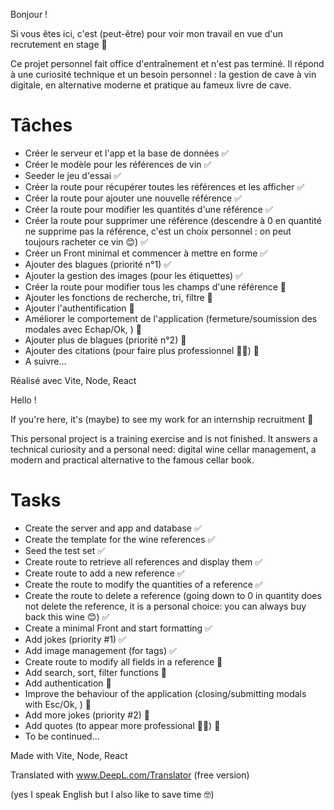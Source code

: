 Bonjour !

Si vous êtes ici, c'est (peut-être) pour voir mon travail en vue d'un recrutement en stage 🎉

Ce projet personnel fait office d'entraînement et n'est pas terminé. Il répond à une curiosité technique et un besoin personnel : la gestion de cave à vin digitale, en alternative moderne et pratique au fameux livre de cave. 

# Tâches
- Créer le serveur et l'app et la base de données ✅
- Créer le modèle pour les références de vin ✅
- Seeder le jeu d'essai ✅
- Créer la route pour récupérer toutes les références et les afficher ✅
- Créer la route pour ajouter une nouvelle référence ✅
- Créer la route pour modifier les quantités d'une référence ✅
- Créer la route pour supprimer une référence (descendre à 0 en quantité ne supprime pas la référence, c'est un choix personnel : on peut toujours racheter ce vin 😊) ✅
- Créer un Front minimal et commencer à mettre en forme ✅
- Ajouter des blagues (priorité n°1) ✅
- Ajouter la gestion des images (pour les étiquettes) ✅
- Créer la route pour modifier tous les champs d'une référence 🚧
- Ajouter les fonctions de recherche, tri, filtre 📅
- Ajouter l'authentification 📅
- Améliorer le comportement de l'application (fermeture/soumission des modales avec Echap/Ok, ) 🚧
- Ajouter plus de blagues (priorité n°2) 🚧
- Ajouter des citations (pour faire plus professionnel 👨‍⚖️) 🚧
- A suivre...

Réalisé avec Vite, Node, React

Hello !

If you're here, it's (maybe) to see my work for an internship recruitment 🎉

This personal project is a training exercise and is not finished. It answers a technical curiosity and a personal need: digital wine cellar management, a modern and practical alternative to the famous cellar book.

# Tasks
- Create the server and app and database ✅
- Create the template for the wine references ✅
- Seed the test set ✅
- Create route to retrieve all references and display them ✅
- Create route to add a new reference ✅
- Create the route to modify the quantities of a reference ✅
- Create the route to delete a reference (going down to 0 in quantity does not delete the reference, it is a personal choice: you can always buy back this wine 😊) ✅
- Create a minimal Front and start formatting ✅
- Add jokes (priority #1) ✅
- Add image management (for tags) ✅
- Create route to modify all fields in a reference 🚧
- Add search, sort, filter functions 📅
- Add authentication 📅
- Improve the behaviour of the application (closing/submitting modals with Esc/Ok, ) 🚧
- Add more jokes (priority #2) 🚧
- Add quotes (to appear more professional 👨‍⚖️) 🚧
- To be continued...

Made with Vite, Node, React

Translated with www.DeepL.com/Translator (free version)

(yes I speak English but I also like to save time 🤓)